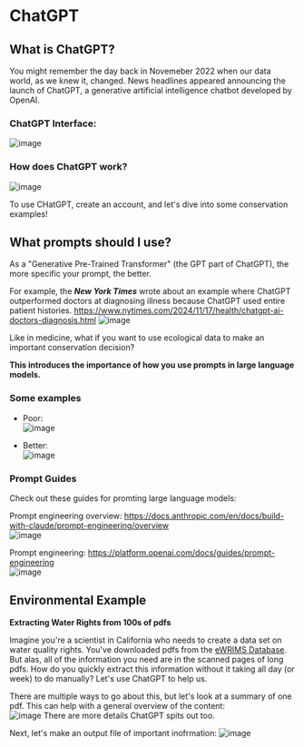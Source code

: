 # ChatGPT

## What is ChatGPT?

You might remember the day back in Novemeber 2022 when our data world, as we knew it, changed. News headlines appeared announcing the launch of ChatGPT, a generative artificial intelligence chatbot developed by OpenAI.

### ChatGPT Interface:
![image](https://github.com/user-attachments/assets/031040e2-4dcb-4e4f-a04d-9213435c5995)

### How does ChatGPT work?
![image](https://github.com/user-attachments/assets/19c70f63-5890-4dd3-b251-5635d4c0303c)

To use CHatGPT, create an account, and let's dive into some conservation examples!


## What prompts should I use?

As a "Generative Pre-Trained Transformer" (the GPT part of ChatGPT), the more specific your prompt, the better.

For example, the ***New York Times*** wrote about an example where ChatGPT outperformed doctors at diagnosing illness because ChatGPT used entire patient histories. https://www.nytimes.com/2024/11/17/health/chatgpt-ai-doctors-diagnosis.html
![image](https://github.com/user-attachments/assets/c48ba71f-71bd-4fb2-a23d-9ff7ee5fa015)

Like in medicine, what if you want to use ecological data to make an important conservation decision?

**This introduces the importance of how you use prompts in large language models.**

### Some examples
- Poor:  
  ![image](https://github.com/user-attachments/assets/7cf46749-7780-4938-8541-7a48caa749ca)

- Better:  
  ![image](https://github.com/user-attachments/assets/7b3035a2-c228-4e4e-a5c9-cac52fa6897b)

### Prompt Guides

Check out these guides for promting large language models:

Prompt engineering overview: https://docs.anthropic.com/en/docs/build-with-claude/prompt-engineering/overview  
![image](https://github.com/user-attachments/assets/2c8fa5bc-82a4-455e-bcc3-3378e5111c12)

Prompt engineering: https://platform.openai.com/docs/guides/prompt-engineering  
![image](https://github.com/user-attachments/assets/dd793f5b-b8bb-4b8f-828d-63226d36d268)


## Environmental Example

**Extracting Water Rights from 100s of pdfs**

Imagine you're a scientist in California who needs to create a data set on water quality rights. You've downloaded pdfs from the [eWRIMS Database](https://www.waterboards.ca.gov/waterrights/water_issues/programs/ewrims/). But alas, all of the information you need are in the scanned pages of long pdfs. How do you quickly extract this information without it taking all day (or week) to do manually? Let's use ChatGPT to help us.

There are multiple ways to go about this, but let's look at a summary of one pdf. This can help with a general overview of the content:  
![image](https://github.com/user-attachments/assets/bac32db6-9692-4ecf-a338-f7246b2a5132)
There are more details ChatGPT spits out too.

Next, let's make an output file of important inofrmation:
![image](https://github.com/user-attachments/assets/835fab5a-4fe9-43e9-bc11-a4cb57065944)


